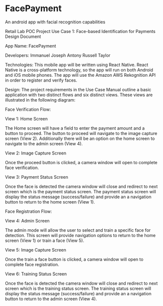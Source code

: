 # FacePayment
An android app with facial recognition capabilities

Retail Lab POC Project
Use Case 1: Face-based Identification for Payments
Design Document

App Name:
FacePayment

Developers:
Immanuel Joseph Antony
Russell Taylor

Technologies:
This mobile app will be written using React Native. React Native is a cross-platform technology, so the app will run on both Android and iOS mobile phones. The app will use the Amazon AWS Rekognition API in order to register and verify faces.

Design:
The project requirements in the Use Case Manual outline a basic application with two distinct flows and six distinct views. These views are illustrated in the following diagram:

Face Verification Flow:

View 1: Home Screen

The Home screen will have a field to enter the payment amount and a button to proceed. The button to proceed will navigate to the image capture screen (View 2). Additionally there will be an option on the home screen to navigate to the admin screen (View 4).

View 2: Image Capture Screen

Once the proceed button is clicked, a camera window will open to complete face verification.

View 3: Payment Status Screen

Once the face is detected the camera window will close and redirect to next screen which is the payment status screen. The payment status screen will display the status message (success/failure) and provide an a navigation button to return to the home screen (View 1).

Face Registration Flow:

View 4: Admin Screen

The admin mode will allow the user to select and train a specific face for detection. This screen will provide navigation options to return to the home screen (View 1) or train a face (View 5).

View 5: Image Capture Screen

Once the train a face button is clicked, a camera window will open to complete face registration.

View 6: Training Status Screen

Once the face is detected the camera window will close and redirect to next screen which is the training status screen. The training status screen will display the status message (success/failure) and provide an a navigation button to return to the admin screen (View 4).
